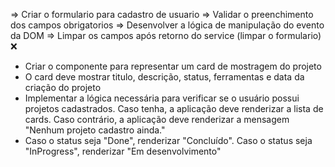 => Criar o formulario para cadastro de usuario
=> Validar o preenchimento dos campos obrigatorios
=> Desenvolver a lógica de manipulação do evento da DOM
=> Limpar os campos após retorno do service (limpar o formulario) ❌

- Criar o componente para representar um card de mostragem do projeto
- O card deve mostrar titulo, descrição, status, ferramentas e data da criação do projeto
- Implementar a lógica necessária para verificar se o usuário possui projetos cadastrados. Caso tenha, a aplicação deve renderizar a lista de cards. Caso contrário, a aplicação deve renderizar a mensagem "Nenhum projeto cadastro ainda."
- Caso o status seja "Done", renderizar "Concluído". Caso o status seja "InProgress", renderizar "Em desenvolvimento"
